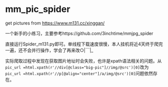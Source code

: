 # mm_pic_spider
get pictures from https://www.m131.cc/xinggan/

一个新手的小练习，主要参考https://github.com/3inchtime/mmjpg_spider

直接运行Spider_m131.py即可。单线程下载速度很慢，本人挂机将近4天终于爬完一遍，还不会并行操作，学会了再来改○|￣|_

实际爬取过程中发现在获取图片地址时会失败，也许是xpath语法相关的问题。从`pic_url =html.xpath(r'//div[@class="big-pic"]//img/@src')[0]`改为`pic_url =html.xpath(r'//p[@align="center"]/a/img/@src')[0]`问题依然存在。
